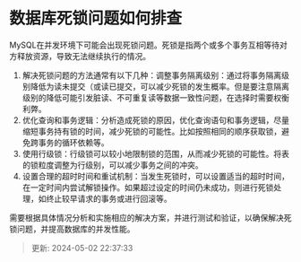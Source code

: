 # 数据库死锁问题如何排查

MySQL在并发环境下可能会出现死锁问题。死锁是指两个或多个事务互相等待对方释放资源，导致无法继续执行的情况。

1. 解决死锁问题的方法通常有以下几种：调整事务隔离级别：通过将事务隔离级别降低为读未提交（或读已提交，可以减少死锁的发生概率。但是要注意隔离级别的降低可能引发脏读、不可重复读等数据一致性问题，在选择时需要权衡利弊。
2. 优化查询和事务逻辑：分析造成死锁的原因，优化查询语句和事务逻辑，尽量缩短事务持有锁的时间，减少死锁的可能性。比如按照相同的顺序获取锁，避免跨事务的循环依赖等。
3. 使用行级锁：行级锁可以较小地限制锁的范围，从而减少死锁的可能性。将表的锁粒度调整为行级别，可以减少事务之间的冲突。
4. 设置合理的超时时间和重试机制：当发生死锁时，可以设置适当的超时时间，在一定时间内尝试解锁操作。如果超过设定的时间仍未成功，则进行死锁处理，如终止较早请求的事务或进行回滚等。

需要根据具体情况分析和实施相应的解决方案，并进行测试和验证，以确保解决死锁问题，并提高数据库的并发性能。

> 更新: 2024-05-02 22:37:33

